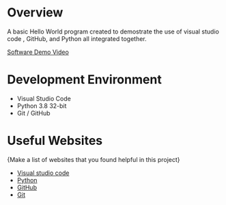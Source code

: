 # Overview

A basic Hello World program created to demostrate the use of visual studio code , GitHub, and Python all integrated together.



[Software Demo Video](http://youtube.link.goes.here)

# Development Environment

* Visual Studio Code
* Python 3.8 32-bit
* Git / GitHub


# Useful Websites

{Make a list of websites that you found helpful in this project}
* [Visual studio code](https://code.visualstudio.com/docs/editor/versioncontrol)
* [Python](https://docs.python.org/3/)
* [GitHub](https://code.visualstudio.com/docs/editor/github)
* [Git](https://git-scm.com/downloads)